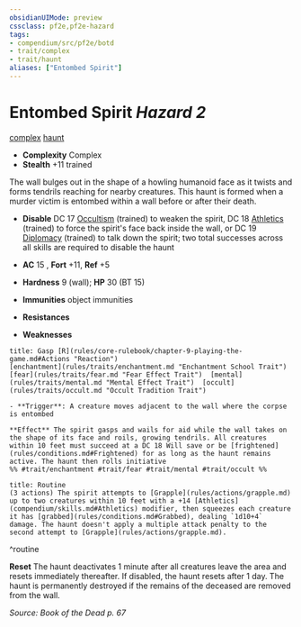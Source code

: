 ```yaml
---
obsidianUIMode: preview
cssclass: pf2e,pf2e-hazard
tags:
- compendium/src/pf2e/botd
- trait/complex
- trait/haunt
aliases: ["Entombed Spirit"]
---
```

# Entombed Spirit *Hazard 2*  
[complex](rules/traits/complex.md "Complex Hazard Trait")  [haunt](rules/traits/haunt.md "Haunt Hazard Trait")  

- **Complexity** Complex
- **Stealth** +11 trained  

The wall bulges out in the shape of a howling humanoid face as it twists and forms tendrils reaching for nearby creatures. This haunt is formed when a murder victim is entombed within a wall before or after their death.

- **Disable** DC 17 [Occultism](compendium/skills.md#Occultism) (trained) to weaken the spirit, DC 18 [Athletics](compendium/skills.md#Athletics) (trained) to force the spirit's face back inside the wall, or DC 19 [Diplomacy](compendium/skills.md#Diplomacy) (trained) to talk down the spirit; two total successes across all skills are required to disable the haunt  

- **AC** 15 , **Fort** +11, **Ref** +5
- **Hardness** 9 (wall); **HP** 30 (BT 15)
- **Immunities** object immunities
- **Resistances** 
- **Weaknesses** 
     
```ad-embed-ability
title: Gasp [R](rules/core-rulebook/chapter-9-playing-the-game.md#Actions "Reaction")
[enchantment](rules/traits/enchantment.md "Enchantment School Trait")  [fear](rules/traits/fear.md "Fear Effect Trait")  [mental](rules/traits/mental.md "Mental Effect Trait")  [occult](rules/traits/occult.md "Occult Tradition Trait")  

- **Trigger**: A creature moves adjacent to the wall where the corpse is entombed

**Effect** The spirit gasps and wails for aid while the wall takes on the shape of its face and roils, growing tendrils. All creatures within 10 feet must succeed at a DC 18 Will save or be [frightened](rules/conditions.md#Frightened) for as long as the haunt remains active. The haunt then rolls initiative  
%% #trait/enchantment #trait/fear #trait/mental #trait/occult %%
```

```ad-pf2-summary
title: Routine
(3 actions) The spirit attempts to [Grapple](rules/actions/grapple.md) up to two creatures within 10 feet with a +14 [Athletics](compendium/skills.md#Athletics) modifier, then squeezes each creature it has [grabbed](rules/conditions.md#Grabbed), dealing `1d10+4` damage. The haunt doesn't apply a multiple attack penalty to the second attempt to [Grapple](rules/actions/grapple.md).
```
^routine

**Reset** The haunt deactivates 1 minute after all creatures leave the area and resets immediately thereafter. If disabled, the haunt resets after 1 day. The haunt is permanently destroyed if the remains of the deceased are removed from the wall.  

*Source: Book of the Dead p. 67*